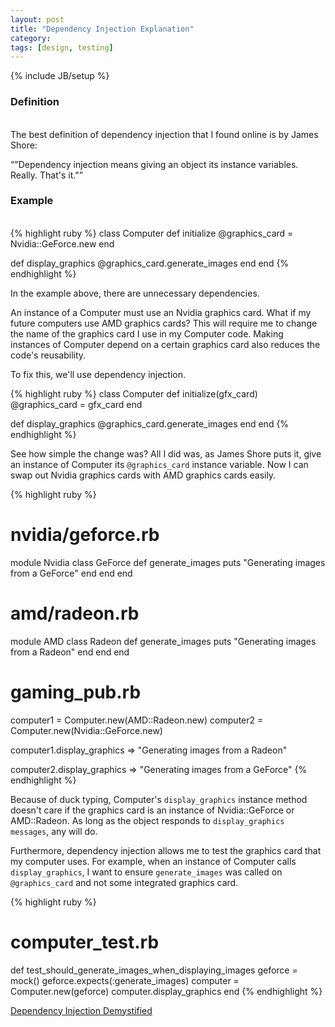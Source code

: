 ```yaml
---
layout: post
title: "Dependency Injection Explanation"
category: 
tags: [design, testing]
---
```

{% include JB/setup %}

### Definition
<br />
The best definition of dependency injection that I found online is by James Shore:

<q>"Dependency injection means giving an object its instance variables. Really. That's it."</q>
<br />

### Example
<br />
{% highlight ruby %}
class Computer
  def initialize
    @graphics_card = Nvidia::GeForce.new
  end

  def display_graphics
    @graphics_card.generate_images
  end
end
{% endhighlight %}

In the example above, there are unnecessary dependencies.

An instance of a Computer must use an Nvidia graphics card. What if my future computers
use AMD graphics cards? This will require me to change the name of the graphics card
I use in my Computer code. Making instances of Computer depend on a certain graphics card
also reduces the code's reusability.

To fix this, we'll use dependency injection.

{% highlight ruby %}
class Computer
  def initialize(gfx_card)
    @graphics_card = gfx_card
  end

  def display_graphics
    @graphics_card.generate_images
  end
end
{% endhighlight %}

See how simple the change was? All I did was, as James Shore puts it, give an instance
of Computer its `@graphics_card` instance variable. Now I can swap out Nvidia graphics
cards with AMD graphics cards easily.

{% highlight ruby %}
# nvidia/geforce.rb
module Nvidia
  class GeForce
    def generate_images
      puts "Generating images from a GeForce"
    end
  end
end

# amd/radeon.rb
module AMD
  class Radeon
    def generate_images
      puts "Generating images from a Radeon"
    end
  end
end

# gaming_pub.rb
computer1 = Computer.new(AMD::Radeon.new)
computer2 = Computer.new(Nvidia::GeForce.new)

computer1.display_graphics
=> "Generating images from a Radeon"

computer2.display_graphics
=> "Generating images from a GeForce"
{% endhighlight %}

Because of duck typing, Computer's `display_graphics` instance method doesn't care if
the graphics card is an instance of Nvidia::GeForce or AMD::Radeon. As long as the object
responds to `display_graphics messages`, any will do.

Furthermore, dependency injection allows me to test the graphics card that my computer uses.
For example, when an instance of Computer calls `display_graphics`, I want to ensure `generate_images` was
called on `@graphics_card` and not some integrated graphics card.

{% highlight ruby %}
# computer_test.rb

def test_should_generate_images_when_displaying_images
  geforce = mock()
  geforce.expects(:generate_images)
  computer = Computer.new(geforce)
  computer.display_graphics
end
{% endhighlight %}

[Dependency Injection Demystified](http://www.jamesshore.com/Blog/Dependency-Injection-Demystified.html)